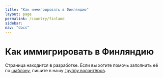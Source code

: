 ```yaml
---
title: "Как иммигрировать в Финляндию"
layout: page
permalink: /country/finland
sidebar:
nav: "docs"
---
```


# Как иммигрировать в Финляндию

Страница находится в разработке. Если вы хотите помочь заполнить её по [шаблону](/template), пишите в нашу [группу волонтёров](https://t.me/+FHi3FnJaoWJkMDAx).
